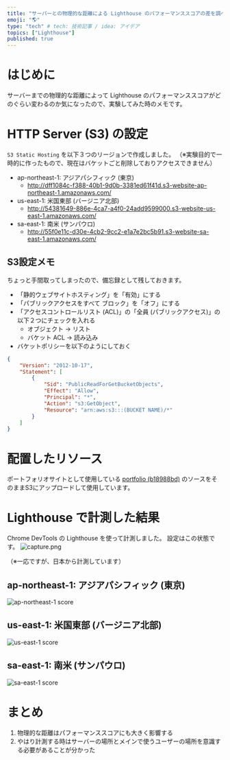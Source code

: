 ```yaml
---
title: "サーバーとの物理的な距離による Lighthouse のパフォーマンススコアの差を調べてみた"
emoji: "🌎"
type: "tech" # tech: 技術記事 / idea: アイデア
topics: ["Lighthouse"]
published: true
---
```


# はじめに

サーバーまでの物理的な距離によって Lighthouse のパフォーマンススコアがどのぐらい変わるのか気になったので、実験してみた時のメモです。



# HTTP Server (S3) の設定

`S3 Static Hosting` を以下３つのリージョンで作成しました。
（※実験目的で一時的に作ったもので、現在はバケットごと削除しておりアクセスできません）

- ap-northeast-1: アジアパシフィック (東京)
  - http://dff1084c-f388-40b1-9d0b-3381ed61f41d.s3-website-ap-northeast-1.amazonaws.com/
- us-east-1: 米国東部 (バージニア北部)
  -  http://54381649-886e-4ca7-a4f0-24add9599000.s3-website-us-east-1.amazonaws.com/
- sa-east-1: 南米 (サンパウロ)
  - http://55f0e11c-d30e-4cb2-9cc2-e1a7e2bc5b91.s3-website-sa-east-1.amazonaws.com/

## S3設定メモ

ちょっと手間取ってしまったので、備忘録として残しておきます。

- 「静的ウェブサイトホスティング」を「有効」にする
- 「パブリックアクセスをすべて ブロック」を「オフ」にする
- 「アクセスコントロールリスト (ACL)」の「全員 (パブリックアクセス)」の以下２つにチェックを入れる
  - オブジェクト → リスト
  - バケット ACL → 読み込み
- バケットポリシーを以下のようにしておく

```json
{
    "Version": "2012-10-17",
    "Statement": [
        {
            "Sid": "PublicReadForGetBucketObjects",
            "Effect": "Allow",
            "Principal": "*",
            "Action": "s3:GetObject",
            "Resource": "arn:aws:s3:::(BUCKET NAME)/*"
        }
    ]
}
```



# 配置したリソース

ポートフォリオサイトとして使用している [portfolio (b18988bd)](https://github.com/mryhryki/portfolio/tree/b18988bd089c915398ab79e154bd8087fc93142e) のソースをそのままS3にアップロードして使用しています。



# Lighthouse で計測した結果

Chrome DevTools の Lighthouse を使って計測しました。
設定はこの状態です。
![capture.png](https://i.gyazo.com/8255724d0abe9da04bd7b5257c6977dd.png)

（※一応ですが、日本から計測しています）

## ap-northeast-1: アジアパシフィック (東京)

![ap-northeast-1 score](https://i.gyazo.com/8c3b909047af36b0e1efd9b1ae38a439.png)

## us-east-1: 米国東部 (バージニア北部)

![us-east-1 score](https://i.gyazo.com/faa615226e9a6b03c666724d53a4cd20.png)

## sa-east-1: 南米 (サンパウロ)

![sa-east-1 score](https://i.gyazo.com/fe9af630ff8e175d885620b7b1890ad3.png)

# まとめ

1. 物理的な距離はパフォーマンススコアにも大きく影響する
2. やはり計測する時はサーバーの場所とメインで使うユーザーの場所を意識する必要があることが分かった
